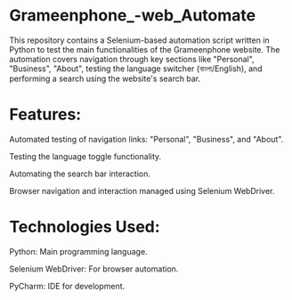# Grameenphone_-web_Automate
This repository contains a Selenium-based automation script written in Python to test the main functionalities of the Grameenphone website. The automation covers navigation through key sections like "Personal", "Business", "About", testing the language switcher (বাংলা/English), and performing a search using the website's search bar.

# Features:

Automated testing of navigation links: "Personal", "Business", and "About".

Testing the language toggle functionality.

Automating the search bar interaction.

Browser navigation and interaction managed using Selenium WebDriver.

# Technologies Used:

Python: Main programming language.

Selenium WebDriver: For browser automation.

PyCharm: IDE for development.
